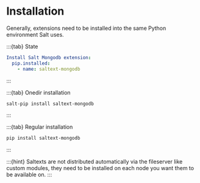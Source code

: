 # Installation

Generally, extensions need to be installed into the same Python environment Salt uses.

:::{tab} State
```yaml
Install Salt Mongodb extension:
  pip.installed:
    - name: saltext-mongodb
```
:::

:::{tab} Onedir installation
```bash
salt-pip install saltext-mongodb
```
:::

:::{tab} Regular installation
```bash
pip install saltext-mongodb
```
:::

:::{hint}
Saltexts are not distributed automatically via the fileserver like custom modules, they need to be installed
on each node you want them to be available on.
:::
